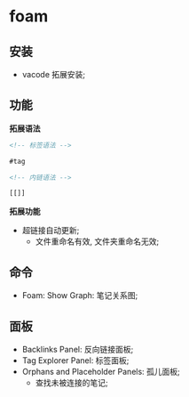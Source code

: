 # foam

## 安装

- vacode 拓展安装;

## 功能

**拓展语法**

```markdown
<!-- 标签语法 -->

#tag

<!-- 内链语法 -->

[[]]
```

**拓展功能**

- 超链接自动更新;
  - 文件重命名有效, 文件夹重命名无效;

## 命令

- Foam: Show Graph: 笔记关系图;

## 面板

- Backlinks Panel: 反向链接面板;
- Tag Explorer Panel: 标签面板;
- Orphans and Placeholder Panels: 孤儿面板;
  - 查找未被连接的笔记;
